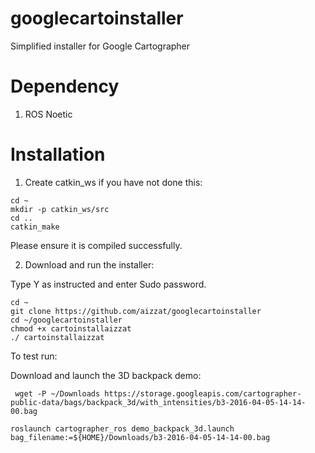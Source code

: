 # googlecartoinstaller
Simplified installer for Google Cartographer

# Dependency 

1. ROS Noetic

# Installation

1. Create catkin_ws if you have not done this: 
```
cd ~
mkdir -p catkin_ws/src
cd ..
catkin_make
```
Please ensure it is compiled successfully. 

2. Download and run the installer: 

Type Y as instructed and enter Sudo password. 

```
cd ~
git clone https://github.com/aizzat/googlecartoinstaller
cd ~/googlecartoinstaller
chmod +x cartoinstallaizzat
./ cartoinstallaizzat
```
To test run: 

Download and launch the 3D backpack demo: 
```
 wget -P ~/Downloads https://storage.googleapis.com/cartographer-public-data/bags/backpack_3d/with_intensities/b3-2016-04-05-14-14-00.bag 

roslaunch cartographer_ros demo_backpack_3d.launch bag_filename:=${HOME}/Downloads/b3-2016-04-05-14-14-00.bag
 ```



